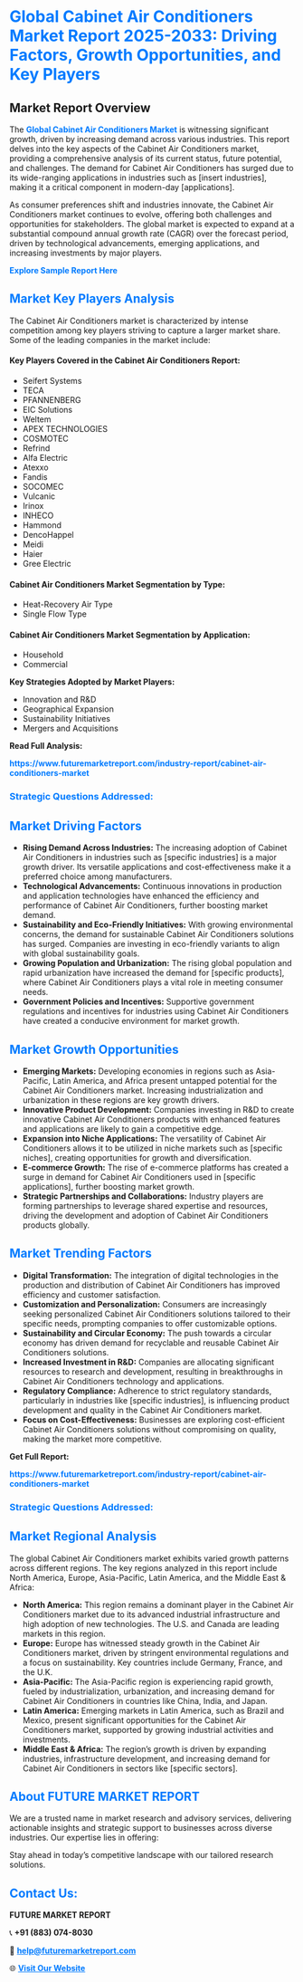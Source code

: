 <h1 style="color: #007BFF;">Global Cabinet Air Conditioners Market Report 2025-2033: Driving Factors, Growth Opportunities, and Key Players</h1>

<section id="overview">
<h2>Market Report Overview</h2>
<p>The <a href="https://www.futuremarketreport.com/industry-report/cabinet-air-conditioners-market" style="color: #007BFF; text-decoration: none;"><strong>Global Cabinet Air Conditioners Market</strong></a> is witnessing significant growth, driven by increasing demand across various industries. This report delves into the key aspects of the Cabinet Air Conditioners market, providing a comprehensive analysis of its current status, future potential, and challenges. The demand for Cabinet Air Conditioners has surged due to its wide-ranging applications in industries such as [insert industries], making it a critical component in modern-day [applications].</p>
<p>As consumer preferences shift and industries innovate, the Cabinet Air Conditioners market continues to evolve, offering both challenges and opportunities for stakeholders. The global market is expected to expand at a substantial compound annual growth rate (CAGR) over the forecast period, driven by technological advancements, emerging applications, and increasing investments by major players.</p>
</section>

<section id="overview">
<p><a href="https://www.futuremarketreport.com/request-sample/reportId=83048" style="color: #007BFF; text-decoration: none;"><strong>Explore Sample Report Here</strong></a></p>
</section>

<section id="key-players">
<h2 style="color: #007BFF;">Market Key Players Analysis</h2>
<p>The Cabinet Air Conditioners market is characterized by intense competition among key players striving to capture a larger market share. Some of the leading companies in the market include:</p>
<h4>Key Players Covered in the Cabinet Air Conditioners Report:</h4>
<ul><li>Seifert Systems</li><li>TECA</li><li>PFANNENBERG</li><li>EIC Solutions</li><li>Weltem</li><li>APEX TECHNOLOGIES</li><li>COSMOTEC</li><li>Refrind</li><li>Alfa Electric</li><li>Atexxo</li><li>Fandis</li><li>SOCOMEC</li><li>Vulcanic</li><li>Irinox</li><li>INHECO</li><li>Hammond</li><li>DencoHappel</li><li>Meidi</li><li>Haier</li><li>Gree Electric</li></ul>
<h4>Cabinet Air Conditioners Market Segmentation by Type:</h4>
<ul><li>Heat-Recovery Air Type</li><li>Single Flow Type</li></ul>

<h4>Cabinet Air Conditioners Market Segmentation by Application:</h4>
<ul><li>Household</li><li>Commercial</li></ul>
<p><strong>Key Strategies Adopted by Market Players:</strong></p>
<ul>
<li>Innovation and R&D</li>
<li>Geographical Expansion</li>
<li>Sustainability Initiatives</li>
<li>Mergers and Acquisitions</li>
</ul>
</section>

<section>
<p><strong>Read Full Analysis: </strong></p><a href="https://www.futuremarketreport.com/industry-report/cabinet-air-conditioners-market" style="color: #007BFF; text-decoration: none;"><strong>https://www.futuremarketreport.com/industry-report/cabinet-air-conditioners-market</strong></a>
<h3 style="color: #007BFF;">Strategic Questions Addressed:</h3>
</section>

<section id="driving-factors">
<h2 style="color: #007BFF;">Market Driving Factors</h2>
<ul>
<li><strong>Rising Demand Across Industries:</strong> The increasing adoption of Cabinet Air Conditioners in industries such as [specific industries] is a major growth driver. Its versatile applications and cost-effectiveness make it a preferred choice among manufacturers.</li>
<li><strong>Technological Advancements:</strong> Continuous innovations in production and application technologies have enhanced the efficiency and performance of Cabinet Air Conditioners, further boosting market demand.</li>
<li><strong>Sustainability and Eco-Friendly Initiatives:</strong> With growing environmental concerns, the demand for sustainable Cabinet Air Conditioners solutions has surged. Companies are investing in eco-friendly variants to align with global sustainability goals.</li>
<li><strong>Growing Population and Urbanization:</strong> The rising global population and rapid urbanization have increased the demand for [specific products], where Cabinet Air Conditioners plays a vital role in meeting consumer needs.</li>
<li><strong>Government Policies and Incentives:</strong> Supportive government regulations and incentives for industries using Cabinet Air Conditioners have created a conducive environment for market growth.</li>
</ul>
</section>

<section id="growth-opportunities">
<h2 style="color: #007BFF;">Market Growth Opportunities</h2>
<ul>
<li><strong>Emerging Markets:</strong> Developing economies in regions such as Asia-Pacific, Latin America, and Africa present untapped potential for the Cabinet Air Conditioners market. Increasing industrialization and urbanization in these regions are key growth drivers.</li>
<li><strong>Innovative Product Development:</strong> Companies investing in R&D to create innovative Cabinet Air Conditioners products with enhanced features and applications are likely to gain a competitive edge.</li>
<li><strong>Expansion into Niche Applications:</strong> The versatility of Cabinet Air Conditioners allows it to be utilized in niche markets such as [specific niches], creating opportunities for growth and diversification.</li>
<li><strong>E-commerce Growth:</strong> The rise of e-commerce platforms has created a surge in demand for Cabinet Air Conditioners used in [specific applications], further boosting market growth.</li>
<li><strong>Strategic Partnerships and Collaborations:</strong> Industry players are forming partnerships to leverage shared expertise and resources, driving the development and adoption of Cabinet Air Conditioners products globally.</li>
</ul>
</section>

<section id="trending-factors">
<h2 style="color: #007BFF;">Market Trending Factors</h2>
<ul>
<li><strong>Digital Transformation:</strong> The integration of digital technologies in the production and distribution of Cabinet Air Conditioners has improved efficiency and customer satisfaction.</li>
<li><strong>Customization and Personalization:</strong> Consumers are increasingly seeking personalized Cabinet Air Conditioners solutions tailored to their specific needs, prompting companies to offer customizable options.</li>
<li><strong>Sustainability and Circular Economy:</strong> The push towards a circular economy has driven demand for recyclable and reusable Cabinet Air Conditioners solutions.</li>
<li><strong>Increased Investment in R&D:</strong> Companies are allocating significant resources to research and development, resulting in breakthroughs in Cabinet Air Conditioners technology and applications.</li>
<li><strong>Regulatory Compliance:</strong> Adherence to strict regulatory standards, particularly in industries like [specific industries], is influencing product development and quality in the Cabinet Air Conditioners market.</li>
<li><strong>Focus on Cost-Effectiveness:</strong> Businesses are exploring cost-efficient Cabinet Air Conditioners solutions without compromising on quality, making the market more competitive.</li>
</ul>
</section>

<section>
<p><strong>Get Full Report: </strong></p><a href="https://www.futuremarketreport.com/industry-report/cabinet-air-conditioners-market" style="color: #007BFF; text-decoration: none;"><strong>https://www.futuremarketreport.com/industry-report/cabinet-air-conditioners-market</strong></a>
<h3 style="color: #007BFF;">Strategic Questions Addressed:</h3>
</section>


<section id="regional-analysis">
<h2 style="color: #007BFF;">Market Regional Analysis</h2>
<p>The global Cabinet Air Conditioners market exhibits varied growth patterns across different regions. The key regions analyzed in this report include North America, Europe, Asia-Pacific, Latin America, and the Middle East & Africa:</p>
<ul>
<li><strong>North America:</strong> This region remains a dominant player in the Cabinet Air Conditioners market due to its advanced industrial infrastructure and high adoption of new technologies. The U.S. and Canada are leading markets in this region.</li>
<li><strong>Europe:</strong> Europe has witnessed steady growth in the Cabinet Air Conditioners market, driven by stringent environmental regulations and a focus on sustainability. Key countries include Germany, France, and the U.K.</li>
<li><strong>Asia-Pacific:</strong> The Asia-Pacific region is experiencing rapid growth, fueled by industrialization, urbanization, and increasing demand for Cabinet Air Conditioners in countries like China, India, and Japan.</li>
<li><strong>Latin America:</strong> Emerging markets in Latin America, such as Brazil and Mexico, present significant opportunities for the Cabinet Air Conditioners market, supported by growing industrial activities and investments.</li>
<li><strong>Middle East & Africa:</strong> The region’s growth is driven by expanding industries, infrastructure development, and increasing demand for Cabinet Air Conditioners in sectors like [specific sectors].</li>
</ul>
</section>

<footer>
<h2 style="color: #007BFF;">About FUTURE MARKET REPORT</h2>
<p>We are a trusted name in market research and advisory services, delivering actionable insights and strategic support to businesses across diverse industries. Our expertise lies in offering:</p>

<p>Stay ahead in today’s competitive landscape with our tailored research solutions.</p>

<h2 style="color: #007BFF;">Contact Us:</h2>
<p><strong>FUTURE MARKET REPORT</strong></p>
<p>📞 <strong>+91 (883) 074-8030</strong></p>
<p>📧 <strong><a href="mailto:help@futuremarketreport.com" style="color: #007BFF;">help@futuremarketreport.com</a></strong></p>
<p>🌐 <strong><a href="https://www.futuremarketreport.com/" style="color: #007BFF;">Visit Our Website</a></strong></p>
</footer>